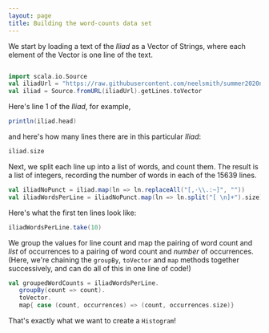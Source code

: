 ```yaml
---
layout: page
title: Building the word-counts data set
---
```



We start by loading a text of the *Iliad* as a Vector of Strings, where each element of the Vector is one line of the text.  

```scala mdoc:silent

import scala.io.Source
val iliadUrl = "https://raw.githubusercontent.com/neelsmith/summer2020nbs/master/data/iliad-dipl.txt"
val iliad = Source.fromURL(iliadUrl).getLines.toVector
```




Here's line 1 of the *Iliad*, for example,

```scala mdoc
println(iliad.head)
```

and here's how many lines there are in this particular *Iliad*:
```scala mdoc
iliad.size
```

Next, we split each line up into a list of words, and count them.  The result is a list of integers, recording the number of words in each of the 15639 lines.
```scala mdoc:silent
val iliadNoPunct = iliad.map(ln => ln.replaceAll("[,·\\.:~]", ""))
val iliadWordsPerLine = iliadNoPunct.map(ln => ln.split("[ \n]+").size)
```

Here's what the first ten lines look like:

```scala mdoc
iliadWordsPerLine.take(10)
```

We group the values for line count and map the pairing of word count and *list* of occurrences to a pairing of word count and *number* of occurrences.  (Here, we're chaining the `groupBy`, `toVector` and `map` methods together successively, and can do all of this in one line of code!)

```scala mdoc
val groupedWordCounts = iliadWordsPerLine.
   groupBy(count => count).
   toVector.
   map{ case (count, occurrences) => (count, occurrences.size)}
```

That's exactly what we want to create a `Histogram`!
